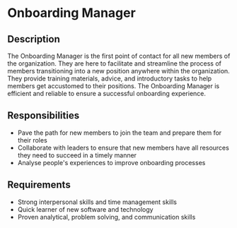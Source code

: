 # Onboarding Manager

## Description

The Onboarding Manager is the first point of contact for all new members of the organization. They are here to facilitate and streamline the process of members transitioning into a new position anywhere within the organization. They provide training materials, advice, and introductory tasks to help members get accustomed to their positions. The Onboarding Manager is efficient and reliable to ensure a successful onboarding experience. 

## Responsibilities

* Pave the path for new members to join the team and prepare them for their roles
* Collaborate with leaders to ensure that new members have all resources they need to succeed in a timely manner
* Analyse people's experiences to improve onboarding processes

## Requirements

* Strong interpersonal skills and time management skills
* Quick learner of new software and technology
* Proven analytical, problem solving, and communication skills 



